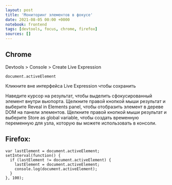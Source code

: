 ```yaml
---
layout: post
title: 'Мониторинг элементов в фокусе'
date: 2021-08-05 00:00 +0000
notebook: frontend
tags: [devtools, focus, chrome, firefox]
sources: []
---
```

## Chrome
Devtools > Console > Create Live Expression
```
document.activeElement
```
Кликните вне интерфейса Live Expression чтобы сохранить

Наведите курсор на результат, чтобы выделить сфокусированный элемент внутри вьюпорта.
Щелкните правой кнопкой мыши результат и выберите Reveal in Elements panel, чтобы отобразить элемент в дереве DOM на панели элементов.
Щелкните правой кнопкой мыши результат и выберите Store as global variable, чтобы создать временную переменную для узла, которую вы можете использовать в консоли.

## Firefox:
```
var lastElement = document.activeElement;
setInterval(function() {
  if (lastElement != document.activeElement) {
    lastElement = document.activeElement;
    console.log(document.activeElement);
  }
}, 100);
```